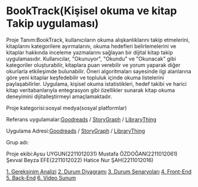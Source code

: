 # BookTrack(Kişisel okuma ve kitap Takip uygulaması)
Proje Tanım:BookTrack, kullanıcıların okuma alışkanlıklarını takip etmelerini, kitaplarını kategorilere ayırmalarını, okuma hedefleri belirlemelerini ve kitaplar hakkında inceleme yazmalarını sağlayan bir dijital kitap takip uygulamasıdır. Kullanıcılar, "Okunuyor", "Okundu" ve "Okunacak" gibi kategoriler oluşturabilir, kitaplara puan verebilir ve yorum yaparak diğer okurlarla etkileşimde bulunabilir. Öneri algoritmaları sayesinde ilgi alanlarına göre yeni kitaplar keşfedebilir ve topluluk içinde okuma listelerini paylaşabilirler. Uygulama, kişisel okuma istatistikleri, hedef takibi ve harici kitap veritabanlarıyla entegrasyon gibi özellikler sunarak kitap okuma deneyimini dijitalleştirmeyi amaçlamaktadır.

Proje kategorisi:sosyal medya(sosyal platformlar)

Referans uygulamalar:[Goodreads](https://www.goodreads.com) /
[StoryGraph](https://app.thestorygraph.com) /
[LibraryThing](https://www.librarything.com)

Uygulama Adresi:[Goodreads](https://www.goodreads.com) /
[StoryGraph](https://app.thestorygraph.com) /
[LibraryThing](https://www.librarything.com)







Grup adı:

Proje ekibi:Aysu UYGUN(2211012031) 
Mustafa ÖZDOĞAN(2211012061)
Şevval Beyza EFE(2211012022)
Hatice Nur ŞAH(2211012016)

[1. Gereksinim Analizi](#1-gereksinim-analizi)
[2. Durum Diyagramı](#2-durum-diyagramı)
[3. Durum Senaryoları](#3-durum-senaryoları)
[4. Front-End](#4-front-end)
[5. Back-End](#5-back-end)
[6. Video Sunum](#6-video-sunum)

